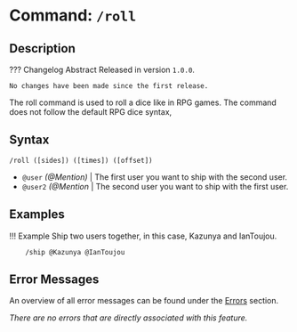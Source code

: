 # **Command:** `/roll`

## **Description**

??? Changelog Abstract
    Released in version `1.0.0`.

    No changes have been made since the first release.

The roll command is used to roll a dice like in RPG games. The command does not follow the default RPG dice syntax, 

## **Syntax**

    /roll ([sides]) ([times]) ([offset])

- `@user` *(<span style=„color:aqua“>@Mention</span>)* | The first user you want to ship with the second user.
- `@user2` *(<span style=„color:aqua“>@Mention</span>* | The second user you want to ship with the first user.

## **Examples**

!!! Example
    Ship two users together, in this case, Kazunya and IanToujou.

        /ship @Kazunya @IanToujou

## **Error Messages**

An overview of all error messages can be found under the <a href=„/errors/„>Errors</a> section.

*There are no errors that are directly associated with this feature.*